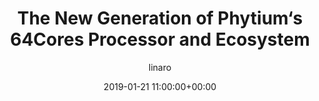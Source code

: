---
author: linaro
categories:
- events
- workshop
- arm-hpc-asia-2019
comments: false
event: arm-hpc-asia-2019
date: '2019-01-21 11:00:00+00:00'
slot: 14:00	- 14:30
image:
  featured: true
  path: /assets/images/content/the-new-generation-of-phytiums-64cores-processor-and-ecosystem.jpg
layout: resource-post
title: 'The New Generation of Phytium‘s 64Cores Processor and Ecosystem'
tag: resource
speakers:
- biography: '""'
  company: Phytium
  job-title: Deputy General Manager
  name: Mr.Guo Yu Feng
youtube_video_url: https://www.youtube.com/watch?v=QviQQYoTr9Y&list=PLKZSArYQptsPLGSEUycUowh9oy8WF_epV&index=14&t=0s
amazon_s3_presentation_url: https://s3.amazonaws.com/static-linaro-org/event-resources/arm-hpc-2019/slides/TheNewGenerationofPhytiums64CoresProcessorandEcosystem11.pdf
---